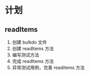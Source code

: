 # 计划

## readItems

1. 创建 bulkdo 文件
2. 创建 readItems 方法
3. 编写测试方法
4. 完成 readItems 方法
5. 异常测试用例，完善 readitems 方法